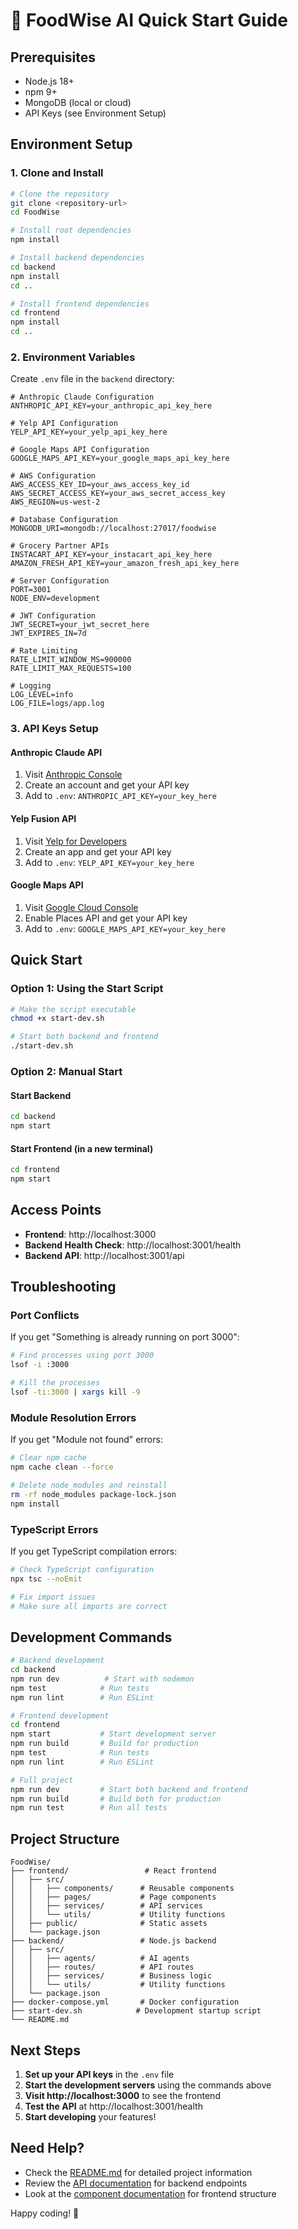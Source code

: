 # 🚀 FoodWise AI Quick Start Guide

## Prerequisites

- Node.js 18+ 
- npm 9+
- MongoDB (local or cloud)
- API Keys (see Environment Setup)

## Environment Setup

### 1. Clone and Install

```bash
# Clone the repository
git clone <repository-url>
cd FoodWise

# Install root dependencies
npm install

# Install backend dependencies
cd backend
npm install
cd ..

# Install frontend dependencies
cd frontend
npm install
cd ..
```

### 2. Environment Variables

Create `.env` file in the `backend` directory:

```env
# Anthropic Claude Configuration
ANTHROPIC_API_KEY=your_anthropic_api_key_here

# Yelp API Configuration
YELP_API_KEY=your_yelp_api_key_here

# Google Maps API Configuration
GOOGLE_MAPS_API_KEY=your_google_maps_api_key_here

# AWS Configuration
AWS_ACCESS_KEY_ID=your_aws_access_key_id
AWS_SECRET_ACCESS_KEY=your_aws_secret_access_key
AWS_REGION=us-west-2

# Database Configuration
MONGODB_URI=mongodb://localhost:27017/foodwise

# Grocery Partner APIs
INSTACART_API_KEY=your_instacart_api_key_here
AMAZON_FRESH_API_KEY=your_amazon_fresh_api_key_here

# Server Configuration
PORT=3001
NODE_ENV=development

# JWT Configuration
JWT_SECRET=your_jwt_secret_here
JWT_EXPIRES_IN=7d

# Rate Limiting
RATE_LIMIT_WINDOW_MS=900000
RATE_LIMIT_MAX_REQUESTS=100

# Logging
LOG_LEVEL=info
LOG_FILE=logs/app.log
```

### 3. API Keys Setup

#### Anthropic Claude API
1. Visit [Anthropic Console](https://console.anthropic.com/)
2. Create an account and get your API key
3. Add to `.env`: `ANTHROPIC_API_KEY=your_key_here`

#### Yelp Fusion API
1. Visit [Yelp for Developers](https://www.yelp.com/developers)
2. Create an app and get your API key
3. Add to `.env`: `YELP_API_KEY=your_key_here`

#### Google Maps API
1. Visit [Google Cloud Console](https://console.cloud.google.com/)
2. Enable Places API and get your API key
3. Add to `.env`: `GOOGLE_MAPS_API_KEY=your_key_here`

## Quick Start

### Option 1: Using the Start Script

```bash
# Make the script executable
chmod +x start-dev.sh

# Start both backend and frontend
./start-dev.sh
```

### Option 2: Manual Start

#### Start Backend
```bash
cd backend
npm start
```

#### Start Frontend (in a new terminal)
```bash
cd frontend
npm start
```

## Access Points

- **Frontend**: http://localhost:3000
- **Backend Health Check**: http://localhost:3001/health
- **Backend API**: http://localhost:3001/api

## Troubleshooting

### Port Conflicts

If you get "Something is already running on port 3000":

```bash
# Find processes using port 3000
lsof -i :3000

# Kill the processes
lsof -ti:3000 | xargs kill -9
```

### Module Resolution Errors

If you get "Module not found" errors:

```bash
# Clear npm cache
npm cache clean --force

# Delete node_modules and reinstall
rm -rf node_modules package-lock.json
npm install
```

### TypeScript Errors

If you get TypeScript compilation errors:

```bash
# Check TypeScript configuration
npx tsc --noEmit

# Fix import issues
# Make sure all imports are correct
```

## Development Commands

```bash
# Backend development
cd backend
npm run dev          # Start with nodemon
npm test            # Run tests
npm run lint        # Run ESLint

# Frontend development
cd frontend
npm start           # Start development server
npm run build       # Build for production
npm test            # Run tests
npm run lint        # Run ESLint

# Full project
npm run dev         # Start both backend and frontend
npm run build       # Build both for production
npm run test        # Run all tests
```

## Project Structure

```
FoodWise/
├── frontend/                 # React frontend
│   ├── src/
│   │   ├── components/      # Reusable components
│   │   ├── pages/           # Page components
│   │   ├── services/        # API services
│   │   └── utils/           # Utility functions
│   ├── public/              # Static assets
│   └── package.json
├── backend/                 # Node.js backend
│   ├── src/
│   │   ├── agents/          # AI agents
│   │   ├── routes/          # API routes
│   │   ├── services/        # Business logic
│   │   └── utils/           # Utility functions
│   └── package.json
├── docker-compose.yml       # Docker configuration
├── start-dev.sh            # Development startup script
└── README.md
```

## Next Steps

1. **Set up your API keys** in the `.env` file
2. **Start the development servers** using the commands above
3. **Visit http://localhost:3000** to see the frontend
4. **Test the API** at http://localhost:3001/health
5. **Start developing** your features!

## Need Help?

- Check the [README.md](./README.md) for detailed project information
- Review the [API documentation](./docs/api.md) for backend endpoints
- Look at the [component documentation](./docs/components.md) for frontend structure

Happy coding! 🚀